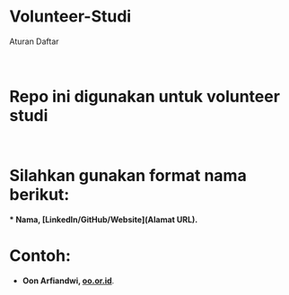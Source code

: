 # Volunteer-Studi
Aturan Daftar

# <br> Repo ini digunakan untuk volunteer studi 

# <br> Silahkan gunakan format nama berikut: <br>
**\* Nama, [LinkedIn/GitHub/Website](Alamat URL).**  

# Contoh: <br>
* **Oon Arfiandwi, [oo.or.id](https://oo.or.id)**.
